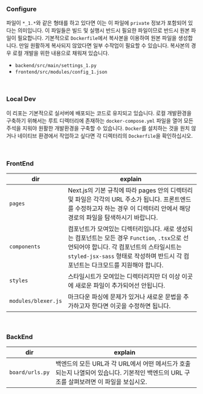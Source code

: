 ### Configure

파일이 `*_1.*`와 같은 형태를 하고 있다면 이는 이 파일에 `private` 정보가 포함되어 있다는 의미입니다. 이 파일들은 빌드 및 실행시 반드시 필요한 파일이므로 반드시 원본 파일이 필요합니다. 기본적으로 `Dockerfile`에서 복사본을 이용하여 원본 파일을 생성합니다. 만일 원활하게 복사되지 않았다면 일부 수작업이 필요할 수 있습니다. 복사본의 경우 로컬 개발을 위한 내용으로 채워져 있습니다.

- `backend/src/main/settings_1.py`
- `frontend/src/modules/config_1.json`

<br>

### Local Dev

이 리포는 기본적으로 실서버에 배포되는 코드로 유지되고 있습니다. 로컬 개발환경을 구축하기 위해서는 루트 디렉터리에 존재하는 `docker-compose.yml` 파일을 열어 모든 주석을 지워야 원활한 개발환경을 구축할 수 있습니다. `Docker`를 설치하는 것을 원치 않거나 네이티브 환경에서 작업하고 싶다면 각 디렉터리의 `Dockerfile`을 확인하십시오.

<br>

### FrontEnd

| dir | explain |
|---|---|
| `pages` | Next.js의 기본 규칙에 따라 pages 안의 디렉터리 및 파일은 각각의 URL 주소가 됩니다. 프론트엔드를 수정하고자 하는 경우 이 디렉터리 안에서 해당 경로의 파일을 탐색하시기 바랍니다. |
| `components` | 컴포넌트가 모여있는 디렉터리입니다. 새로 생성되는 컴포넌트는 모든 경우 `Function`, `.tsx`으로 선언되어야 합니다. 각 컴포넌트의 스타일시트는 `styled-jsx-sass` 형태로 작성하며 반드시 각 컴포넌트는 다크모드를 지원해야 합니다. |
| `styles` | 스타일시트가 모여있는 디렉터리지만 더 이상 이곳에 새로운 파일이 추가되어선 안됩니다. |
| `modules/blexer.js` | 마크다운 파싱에 문제가 있거나 새로운 문법을 추가하고자 한다면 이곳을 수정하면 됩니다. |

<br>

### BackEnd

| dir | explain |
|---|---|
| `board/urls.py` | 백엔드의 모든 URL과 각 URL에서 어떤 메서드가 호출되는지 나열되어 있습니다. 기본적인 백엔드의 URL 구조를 살펴보려면 이 파일을 보십시오. |